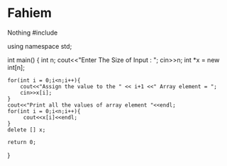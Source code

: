# Fahiem
Nothing
#include <iostream>

using namespace std;

int main()
{
     int n;
    cout<<"Enter The Size of Input : ";
    cin>>n;
    int *x = new int[n];


    for(int i = 0;i<n;i++){
        cout<<"Assign the value to the " << i+1 <<" Array element = ";
        cin>>x[i];
    }
    cout<<"Print all the values of array element "<<endl;
    for(int i = 0;i<n;i++){
         cout<<x[i]<<endl;
    }
    delete [] x;

    return 0;
}
